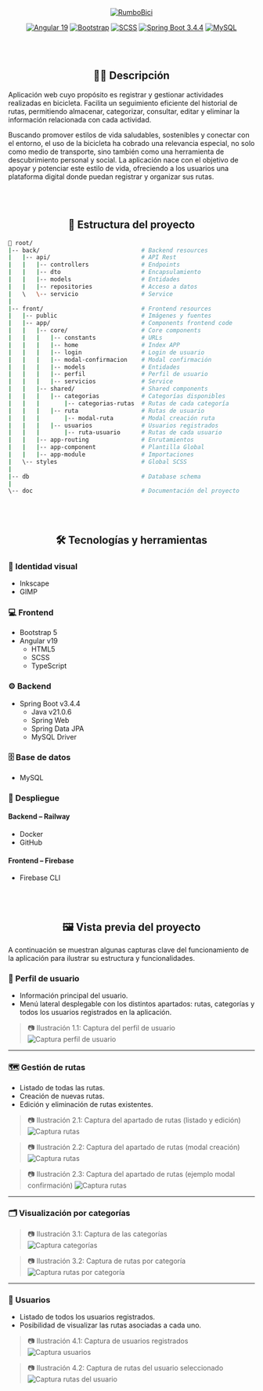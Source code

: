 <div align="center">
  <a href="https://rumbobici-7807d.web.app/home">
    <img src="doc/img/logo2color-rumbobici-300x150.png" alt="RumboBici">
  </a>

[![Angular 19](https://img.shields.io/badge/Angular_19-DD0031?style=for-the-badge&logo=angular&logoColor=white&labelColor=333333)](https://angular.dev/)
[![Bootstrap](https://img.shields.io/badge/Bootstrap_5-7952B3?style=for-the-badge&logo=bootstrap&logoColor=white&labelColor=333333)](https://getbootstrap.com/)
[![SCSS](https://img.shields.io/badge/SCSS-CC6699?style=for-the-badge&logo=sass&logoColor=white&labelColor=333333)](https://sass-lang.com/)
[![Spring Boot 3.4.4](https://img.shields.io/badge/Spring_Boot_3.4.4-6DB33F?style=for-the-badge&logo=spring-boot&logoColor=white&labelColor=333333)](https://spring.io/projects/spring-boot)
[![MySQL](https://img.shields.io/badge/MySQL-4479A1?style=for-the-badge&logo=mysql&logoColor=white&labelColor=333333)](https://www.mysql.com/)

</br></br>

##  🚴‍♂️  Descripción
</div>
Aplicación web cuyo propósito es registrar y gestionar actividades realizadas en bicicleta. Facilita un seguimiento eficiente del historial de rutas, permitiendo almacenar, categorizar, consultar, editar y eliminar la información relacionada con cada actividad.

Buscando promover estilos de vida saludables, sostenibles y conectar con el entorno, el uso de la bicicleta ha cobrado una relevancia especial, no solo como medio de transporte, sino también como una herramienta de descubrimiento personal y social. 
La aplicación nace con el objetivo de apoyar y potenciar este estilo de vida, ofreciendo a los usuarios una plataforma digital donde puedan registrar y organizar sus rutas. 

</br></br>

<div align="center">

## 📁 Estructura del proyecto
</div>

```bash
📁 root/
|-- back/                             # Backend resources
|   |-- api/                          # API Rest
|   |   |-- controllers               # Endpoints
|   |   |-- dto                       # Encapsulamiento
|   |   |-- models                    # Entidades
|   |   |-- repositories              # Acceso a datos
|   \   \-- servicio                  # Service
|
|-- front/                            # Frontend resources
|   |-- public                        # Imágenes y fuentes
|   |-- app/                          # Components frontend code
|   |   |-- core/                     # Core components
|   |   |   |-- constants             # URLs
|   |   |   |-- home                  # Index APP 
|   |   |   |-- login                 # Login de usuario 
|   |   |   |-- modal-confirmacion    # Modal confirmación
|   |   |   |-- models                # Entidades
|   |   |   |-- perfil                # Perfil de usuario
|   |   |   |-- servicios             # Service
|   |   |-- shared/                   # Shared components
|   |   |   |-- categorias            # Categorías disponibles
|   |   |       |-- categorias-rutas  # Rutas de cada categoría
|   |   |   |-- ruta                  # Rutas de usuario
|   |   |       |-- modal-ruta        # Modal creación ruta
|   |   |   |-- usuarios              # Usuarios registrados 
|   |   |       |-- ruta-usuario      # Rutas de cada usuario
|   |   |-- app-routing               # Enrutamientos
|   |   |-- app-component             # Plantilla Global
|   |   |-- app-module                # Importaciones
|   \-- styles                        # Global SCSS
|
|-- db                                # Database schema
|
\-- doc                               # Documentación del proyecto
```
</br></br>

<div align="center">

## 🛠️ Tecnologías y herramientas
</div>

### 🎨 Identidad visual
- Inkscape
- GIMP

### 💻 Frontend
- Bootstrap 5
- Angular v19
  - HTML5
  - SCSS
  - TypeScript

### ⚙ Backend
- Spring Boot v3.4.4
  - Java v21.0.6
  - Spring Web
  - Spring Data JPA
  - MySQL Driver

### 🗄️ Base de datos
- MySQL

### 🚀 Despliegue

#### Backend – Railway
- Docker
- GitHub 

#### Frontend – Firebase
- Firebase CLI

</br></br>

<div align="center">

## 🖼️ Vista previa del proyecto
</div>

A continuación se muestran algunas capturas clave del funcionamiento de la aplicación para ilustrar su estructura y funcionalidades.

### 👤 Perfil de usuario
- Información principal del usuario.
- Menú lateral desplegable con los distintos apartados: rutas, categorías y todos los usuarios registrados en la aplicación.

> 📷 Ilustración 1.1: Captura del perfil de usuario  
![Captura perfil de usuario](doc/img/screen-perfil-git.png)

---

### 🗺️ Gestión de rutas
- Listado de todas las rutas.
- Creación de nuevas rutas.
- Edición y eliminación de rutas existentes.

> 📷 Ilustración 2.1: Captura del apartado de rutas (listado y edición)  
![Captura rutas](doc/img/screen-rutas.png)

> 📷 Ilustración 2.2: Captura del apartado de rutas (modal creación)
![Captura rutas](doc/img/screen-rutas-nueva-ruta.png)

> 📷 Ilustración 2.3: Captura del apartado de rutas (ejemplo modal confirmación)
![Captura rutas](doc/img/screen-ejemplo-modal-confirmacion.png)


---

### 🗂️ Visualización por categorías

> 📷 Ilustración 3.1: Captura de las categorías  
![Captura categorías](doc/img/screen-categorias-git.png)

> 📷 Ilustración 3.2: Captura de rutas por categoría  
![Captura rutas por categoría](doc/img/screen-rutas-categoria-git.png)

---

### 👥 Usuarios
- Listado de todos los usuarios registrados.
- Posibilidad de visualizar las rutas asociadas a cada uno.

> 📷 Ilustración 4.1: Captura de usuarios registrados  
![Captura usuarios](doc/img/screen-usuarios-regitrados-git.png)

> 📷 Ilustración 4.2: Captura de rutas del usuario seleccionado  
![Captura rutas del usuario](doc/img/screen-rutas-usuarios-regitrados-git.png)
